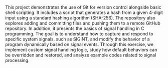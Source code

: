 This project demonstrates the use of Git for version control alongside basic shell scripting. It includes a script that generates a hash from a given 4-digit input using a standard hashing algorithm (SHA-256). 
The repository also explores adding and committing files and pushing them to a remote GitHub repository. In addition, it presents the basics of signal handling in C programming. The goal is to understand how to capture and respond to specific system signals, such as SIGINT, and modify the behavior of a program dynamically based on signal events. Through this exercise, we implement custom signal handling logic, study how default behaviors can be overridden and restored, and analyze example codes related to signal processing.
